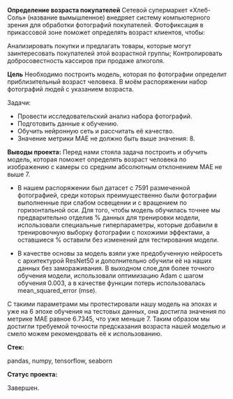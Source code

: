 **Определение возраста покупателей**
Сетевой супермаркет «Хлеб-Соль» (название вымышленное) внедряет систему компьютерного зрения для обработки фотографий покупателей. Фотофиксация в прикассовой зоне поможет определять возраст клиентов, чтобы:

Анализировать покупки и предлагать товары, которые могут заинтересовать покупателей этой возрастной группы;
Контролировать добросовестность кассиров при продаже алкоголя.

**Цель**
Необходимо построить модель, которая по фотографии определит приблизительный возраст человека. В моём распоряжении набор фотографий людей с указанием возраста.

Задачи:

- Провести исследовательский анализ набора фотографий.
- Подготовить данные к обучению.
- Обучить нейронную сеть и рассчитать её качество.
- Значение метрики MAE не должно быть выше значения: 8.

**Выводы проекта:**
Перед нами стояла задача построить и обучить модель, которая поможет определять возраст человека по изображению с камеры со средним абсолютным отклонением MAE не выше 7.

- В нашем распоряжении был датасет с 7591 размеченной фотографией, среди которых преимущественно были фотографии выполненные при слабом освещении и с вращением по горизонтальной оси. Для того, чтобы модель обучилась точнее мы предварительно отделив % данных для тренировки модели, использовали специальные гиперпараметры, которые добавили в тренировочную выборку фотографии с похожими эффектами, а оставшиеся % оставили без изменений для тестирования модели.

- В качестве основы за модель взяли уже предобученную нейросеть с архитектурой ResNet50 и дополнительно обучили её на наших данных без замораживания. В выходном слое,для более точного обучения модели, использовали оптимизацию Adam c шагом обучения 0.003, а в качестве функции потерь использовалась mean_squared_error (mse).

С такими параметрами мы протестировали нашу модель на эпохах и уже на 6 эпохе обучения на тестовых данных, она достигла значения по метрике MAE равное 6.7345, что уже меньше 7. Таким образом мы достигли требуемой точности предсказания возраста нашей моделью и смело можем рекомендовать её к использованию.

**Стек:**

pandas, numpy, tensorflow, seaborn

**Статус проекта:**

Завершен.
